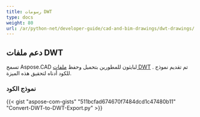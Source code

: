```yaml
---
title: رسومات DWT
type: docs
weight: 80
url: /ar/python-net/developer-guide/cad-and-bim-drawings/dwt-drawings/
---
```


## **دعم ملفات DWT**

تسمح Aspose.CAD لبايثون للمطورين بتحميل وحفظ [ملفات DWT](https://docs.fileformat.com/cad/dwt/) . تم تقديم نموذج للكود أدناه لتحقيق هذه الميزة.

### نموذج الكود

{{< gist "aspose-com-gists" "511bcfad674670f7484dcd1c47480b11" "Convert-DWT-to-DWT-Export.py" >}}
